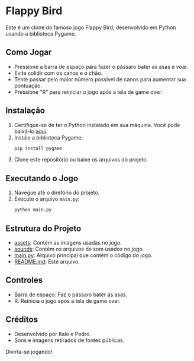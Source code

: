 # Flappy Bird

Este é um clone do famoso jogo Flappy Bird, desenvolvido em Python usando a biblioteca Pygame.

## Como Jogar

- Pressione a barra de espaço para fazer o pássaro bater as asas e voar.
- Evite colidir com os canos e o chão.
- Tente passar pelo maior número possível de canos para aumentar sua pontuação.
- Pressione "R" para reiniciar o jogo após a tela de game over.

## Instalação

1. Certifique-se de ter o Python instalado em sua máquina. Você pode baixá-lo [aqui](https://www.python.org/downloads/).
2. Instale a biblioteca Pygame:
    ```sh
    pip install pygame
    ```
3. Clone este repositório ou baixe os arquivos do projeto.

## Executando o Jogo

1. Navegue até o diretório do projeto.
2. Execute o arquivo `main.py`:
    ```sh
    python main.py
    ```

## Estrutura do Projeto

- [assets](http://_vscodecontentref_/0): Contém as imagens usadas no jogo.
- [sounds](http://_vscodecontentref_/1): Contém os arquivos de som usados no jogo.
- [main.py](http://_vscodecontentref_/2): Arquivo principal que contém o código do jogo.
- [README.md](http://_vscodecontentref_/3): Este arquivo.

## Controles

- Barra de espaço: Faz o pássaro bater as asas.
- R: Reinicia o jogo após a tela de game over.

## Créditos

- Desenvolvido por Italo e Pedro.
- Sons e imagens retirados de fontes públicas.

Divirta-se jogando!